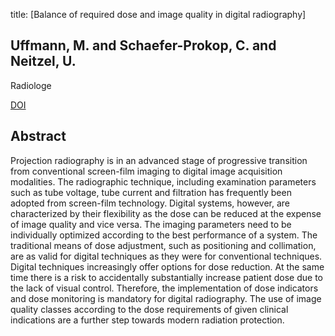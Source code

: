 title: [Balance of required dose and image quality in digital radiography]

## Uffmann, M. and Schaefer-Prokop, C. and Neitzel, U.
Radiologe

<a href="https://doi.org/10.1007/s00117-008-1617-x">DOI</a>

## Abstract
Projection radiography is in an advanced stage of progressive transition from conventional screen-film imaging to digital image acquisition modalities. The radiographic technique, including examination parameters such as tube voltage, tube current and filtration has frequently been adopted from screen-film technology. Digital systems, however, are characterized by their flexibility as the dose can be reduced at the expense of image quality and vice versa. The imaging parameters need to be individually optimized according to the best performance of a system. The traditional means of dose adjustment, such as positioning and collimation, are as valid for digital techniques as they were for conventional techniques. Digital techniques increasingly offer options for dose reduction. At the same time there is a risk to accidentally substantially increase patient dose due to the lack of visual control. Therefore, the implementation of dose indicators and dose monitoring is mandatory for digital radiography. The use of image quality classes according to the dose requirements of given clinical indications are a further step towards modern radiation protection.

